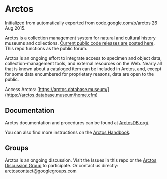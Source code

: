 # Arctos
Initialized from automatically exported from code.google.com/p/arctos 26 Aug 2015.

Arctos is a collection management system for natural and cultural history museums and collections. [Current public code releases are posted here](https://github.com/ArctosDB/arctos-dev). This repo functions as the public forum.

Arctos is an ongoing effort to integrate access to specimen and object data, collection-management tools, and external resources on the Web. Nearly all that is known about a cataloged item can be included in Arctos, and, except for some data encumbered for proprietary reasons, data are open to the public.

Access Arctos: [https://arctos.database.museum/](https://arctos.database.museum/home.cfm)

## Documentation

Arctos documentation and procedures can be found at [ArctosDB.org/](https://arctosdb.org/).

You can also find more instructions on the [Arctos Handbook](https://handbook.arctosdb.org).

## Groups

Arctos is an ongoing discussion. Visit the Issues in this repo or the [Arctos Discussion Group](http://groups.google.com/group/Arctos) to participate. Or contact us directly: arctoscontact@googlegroups.com
